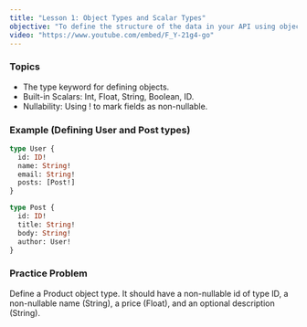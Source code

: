 ```yaml
---
title: "Lesson 1: Object Types and Scalar Types"
objective: "To define the structure of the data in your API using object types and built-in scalar types."
video: "https://www.youtube.com/embed/F_Y-21g4-go"
---
```


### Topics

- The type keyword for defining objects.
- Built-in Scalars: Int, Float, String, Boolean, ID.
- Nullability: Using ! to mark fields as non-nullable.

### Example (Defining User and Post types)

```graphql
type User {
  id: ID!
  name: String!
  email: String!
  posts: [Post!]
}

type Post {
  id: ID!
  title: String!
  body: String!
  author: User!
}
```

### Practice Problem

Define a Product object type. It should have a non-nullable id of type ID, a non-nullable name (String), a price (Float), and an optional description (String).
